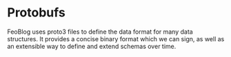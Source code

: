 Protobufs
=========

FeoBlog uses proto3 files to define the data format for many data structures.
It provides a concise binary format which we can sign, as well as an extensible
way to define and extend schemas over time.